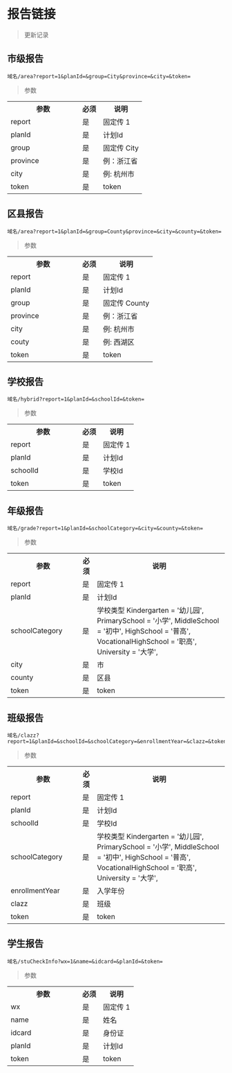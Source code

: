 # 报告链接
> 更新记录

## 市级报告

```
域名/area?report=1&planId=&group=City&province=&city=&token=
```
> 参数 
<table>
    <tr>
        <th style="width:150px;">参数</th>
        <th>必须</th>
        <th>说明</th>
    </tr>
    <tr>
        <td>report</td>
        <td>是</td>
        <td>固定传 1</td>
    </tr>
    <tr>
        <td>planId</td>
        <td>是</td>
        <td>计划Id</td>
    </tr>
    <tr>
        <td>group</td>
        <td>是</td>
        <td>固定传 City</td>
    </tr>
    <tr>
        <td>province</td>
        <td>是</td>
        <td>例：浙江省</td>
    </tr>
    <tr>
        <td>city</td>
        <td>是</td>
        <td>例: 杭州市</td>
    </tr>
    <tr>
        <td>token</td>
        <td>是</td>
        <td>token</td>
    </tr>
</table>

## 区县报告

```
域名/area?report=1&planId=&group=County&province=&city=&county=&token=
```
> 参数 
<table>
    <tr>
        <th style="width:150px;">参数</th>
        <th>必须</th>
        <th>说明</th>
    </tr>
    <tr>
        <td>report</td>
        <td>是</td>
        <td>固定传 1</td>
    </tr>
    <tr>
        <td>planId</td>
        <td>是</td>
        <td>计划Id</td>
    </tr>
    <tr>
        <td>group</td>
        <td>是</td>
        <td>固定传 County</td>
    </tr>
    <tr>
        <td>province</td>
        <td>是</td>
        <td>例：浙江省</td>
    </tr>
    <tr>
        <td>city</td>
        <td>是</td>
        <td>例: 杭州市</td>
    </tr>
    <tr>
        <td>couty</td>
        <td>是</td>
        <td>例: 西湖区</td>
    </tr>
    <tr>
        <td>token</td>
        <td>是</td>
        <td>token</td>
    </tr>
</table>

## 学校报告

```
域名/hybrid?report=1&planId=&schoolId=&token=
```
> 参数 
<table>
    <tr>
        <th style="width:150px;">参数</th>
        <th>必须</th>
        <th>说明</th>
    </tr>
    <tr>
        <td>report</td>
        <td>是</td>
        <td>固定传 1</td>
    </tr>
    <tr>
        <td>planId</td>
        <td>是</td>
        <td>计划Id</td>
    </tr>
    <tr>
        <td>schoolId</td>
        <td>是</td>
        <td>学校Id</td>
    </tr>
    <tr>
        <td>token</td>
        <td>是</td>
        <td>token</td>
    </tr>
</table>

## 年级报告

```
域名/grade?report=1&planId=&schoolCategory=&city=&county=&token=
```
> 参数 
<table>
    <tr>
        <th style="width:150px;">参数</th>
        <th>必须</th>
        <th>说明</th>
    </tr>
    <tr>
        <td>report</td>
        <td>是</td>
        <td>固定传 1</td>
    </tr>
    <tr>
        <td>planId</td>
        <td>是</td>
        <td>计划Id</td>
    </tr>
    <tr>
        <td>schoolCategory</td>
        <td>是</td>
        <td>
            学校类型
            Kindergarten = '幼儿园',
            PrimarySchool = '小学',
            MiddleSchool = '初中',
            HighSchool = '普高',
            VocationalHighSchool = '职高',
            University = '大学',
        </td>
    </tr>
    <tr>
        <td>city</td>
        <td>是</td>
        <td>市</td>
    </tr>
    <tr>
        <td>county</td>
        <td>是</td>
        <td>区县</td>
    </tr>
    <tr>
        <td>token</td>
        <td>是</td>
        <td>token</td>
    </tr>
</table>

## 班级报告

```
域名/clazz?report=1&planId=&schoolId=&schoolCategory=&enrollmentYear=&clazz=&token=
```
> 参数 
<table>
    <tr>
        <th style="width:150px;">参数</th>
        <th>必须</th>
        <th>说明</th>
    </tr>
    <tr>
        <td>report</td>
        <td>是</td>
        <td>固定传 1</td>
    </tr>
    <tr>
        <td>planId</td>
        <td>是</td>
        <td>计划Id</td>
    </tr>
    <tr>
        <td>schoolId</td>
        <td>是</td>
        <td>学校Id</td>
    </tr>
    <tr>
        <td>schoolCategory</td>
        <td>是</td>
        <td>
            学校类型
            Kindergarten = '幼儿园',
            PrimarySchool = '小学',
            MiddleSchool = '初中',
            HighSchool = '普高',
            VocationalHighSchool = '职高',
            University = '大学',
        </td>
    </tr>
    <tr>
        <td>enrollmentYear</td>
        <td>是</td>
        <td>入学年份</td>
    </tr>
    <tr>
        <td>clazz</td>
        <td>是</td>
        <td>班级</td>
    </tr>
    <tr>
        <td>token</td>
        <td>是</td>
        <td>token</td>
    </tr>
</table>

## 学生报告

```
域名/stuCheckInfo?wx=1&name=&idcard=&planId=&token=
```
> 参数 
<table>
    <tr>
        <th style="width:150px;">参数</th>
        <th>必须</th>
        <th>说明</th>
    </tr>
    <tr>
        <td>wx</td>
        <td>是</td>
        <td>固定传 1</td>
    </tr>
    <tr>
        <td>name</td>
        <td>是</td>
        <td>姓名</td>
    </tr>
    <tr>
        <td>idcard</td>
        <td>是</td>
        <td>身份证</td>
    </tr>
    <tr>
        <td>planId</td>
        <td>是</td>
        <td>计划Id</td>
    </tr>
    <tr>
        <td>token</td>
        <td>是</td>
        <td>token</td>
    </tr>
</table>


